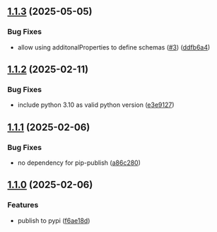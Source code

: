 ## [1.1.3](https://github.com/trustedshops-public/schema2pyarrow/compare/1.1.2...1.1.3) (2025-05-05)


### Bug Fixes

* allow using additonalProperties to define schemas ([#3](https://github.com/trustedshops-public/schema2pyarrow/issues/3)) ([ddfb6a4](https://github.com/trustedshops-public/schema2pyarrow/commit/ddfb6a4d46c3704625980573b3cbeccea43e3529))

## [1.1.2](https://github.com/trustedshops-public/schema2pyarrow/compare/1.1.1...1.1.2) (2025-02-11)


### Bug Fixes

* include python 3.10 as valid python version ([e3e9127](https://github.com/trustedshops-public/schema2pyarrow/commit/e3e9127d93f01a6f7c5fcac6ace3f45e2fc44250))

## [1.1.1](https://github.com/trustedshops-public/schema2pyarrow/compare/1.1.0...1.1.1) (2025-02-06)


### Bug Fixes

* no dependency for pip-publish ([a86c280](https://github.com/trustedshops-public/schema2pyarrow/commit/a86c28074db84cabba5ec1503cbcb1c39f6d66e6))

## [1.1.0](https://github.com/trustedshops-public/schema2pyarrow/compare/1.0.0...1.1.0) (2025-02-06)


### Features

* publish to pypi ([f6ae18d](https://github.com/trustedshops-public/schema2pyarrow/commit/f6ae18d8d5a2840c5c68733868c3a2544655277d))
